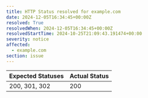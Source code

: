 ```yaml
---
title: HTTP Status resolved for example.com
date: 2024-12-05T16:34:45+00:00Z
resolved: True
resolvedWhen: 2024-12-05T16:34:45+00:00Z
resolvedStartTime: 2024-10-25T21:09:43.191474+00:00
severity: notice
affected:
  - example.com
section: issue
---
```


| Expected Statuses | Actual Status  |
|-------------------|----------------|
| 200, 301, 302 | 200 |
